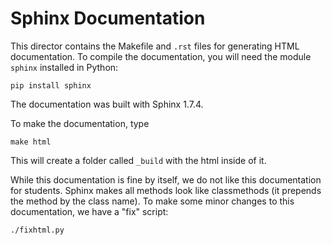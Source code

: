 # Sphinx Documentation

This director contains the Makefile and ``.rst`` files for generating HTML documentation.  To compile the documentation, you will need the module ``sphinx`` installed in Python:
	
	pip install sphinx

The documentation was built with Sphinx 1.7.4.

To make the documentation, type
	
	make html

This will create a folder called ``_build`` with the html
inside of it.

While this documentation is fine by itself, we do not like this documentation for students.  Sphinx makes all methods look like classmethods (it prepends the method by the class name). To make some minor changes to this documentation, we have a "fix" script:
	
	./fixhtml.py
